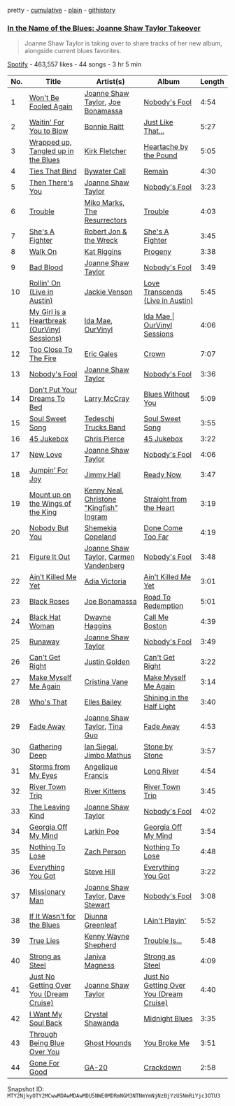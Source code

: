 pretty - [cumulative](/playlists/cumulative/37i9dQZF1DXcnkReojaCnV.md) - [plain](/playlists/plain/37i9dQZF1DXcnkReojaCnV) - [githistory](https://github.githistory.xyz/mackorone/spotify-playlist-archive/blob/main/playlists/plain/37i9dQZF1DXcnkReojaCnV)

### [In the Name of the Blues: Joanne Shaw Taylor Takeover](https://open.spotify.com/playlist/37i9dQZF1DXcnkReojaCnV)

> Joanne Shaw Taylor is taking over to share tracks of her new album, alongside current blues favorites.

[Spotify](https://open.spotify.com/user/spotify) - 463,557 likes - 44 songs - 3 hr 5 min

| No. | Title | Artist(s) | Album | Length |
|---|---|---|---|---|
| 1 | [Won't Be Fooled Again](https://open.spotify.com/track/21upjYqZ5PlQa7fcEiQe5Z) | [Joanne Shaw Taylor](https://open.spotify.com/artist/3FmTlY1F9dQyRursrsUaU7), [Joe Bonamassa](https://open.spotify.com/artist/2SNzxY1OsSCHBLVi77mpPQ) | [Nobody's Fool](https://open.spotify.com/album/2TVQmqbf3TmucBYkl9pfg6) | 4:54 |
| 2 | [Waitin' For You to Blow](https://open.spotify.com/track/2GhXfhOIkPrtwPZv9luHb6) | [Bonnie Raitt](https://open.spotify.com/artist/4KDyYWR7IpxZ7xrdYbKrqY) | [Just Like That...](https://open.spotify.com/album/5urpeKkrqE82otTOfs8OFd) | 5:27 |
| 3 | [Wrapped up, Tangled up in the Blues](https://open.spotify.com/track/05hQRjl1TbYuUtMpjvFb0u) | [Kirk Fletcher](https://open.spotify.com/artist/77wBCkU4gTMCceSWHtWjxq) | [Heartache by the Pound](https://open.spotify.com/album/6nOqRJiti1k8xh2q5nImZy) | 5:05 |
| 4 | [Ties That Bind](https://open.spotify.com/track/0YxtTa43y10dkX0z0tbJap) | [Bywater Call](https://open.spotify.com/artist/1bhk3AmtYKQAcDzbDyWG4M) | [Remain](https://open.spotify.com/album/6Ra2EYAa2ZUGMdFDOwPrgj) | 4:30 |
| 5 | [Then There's You](https://open.spotify.com/track/2kb3RTDrnPRph4LoVgIRFV) | [Joanne Shaw Taylor](https://open.spotify.com/artist/3FmTlY1F9dQyRursrsUaU7) | [Nobody's Fool](https://open.spotify.com/album/2TVQmqbf3TmucBYkl9pfg6) | 3:23 |
| 6 | [Trouble](https://open.spotify.com/track/02OxBW5LOc4PAjf0dj1buK) | [Miko Marks](https://open.spotify.com/artist/2pkqyjrPhrzJcdhwN80kAs), [The Resurrectors](https://open.spotify.com/artist/6JClEpHPvEsfw4Ke5VhbX5) | [Trouble](https://open.spotify.com/album/7gi6AMVZhuRCjqLfSl4kOd) | 4:03 |
| 7 | [She's A Fighter](https://open.spotify.com/track/4FFqcj4j3IvjpY9rLMLwTF) | [Robert Jon & the Wreck](https://open.spotify.com/artist/4FXvPjJz57tIo23OpzHlYC) | [She's A Fighter](https://open.spotify.com/album/0ZFJXgrS4qK0c5V9giWQSY) | 3:45 |
| 8 | [Walk On](https://open.spotify.com/track/76082CCgwMgL5TSInQkC8A) | [Kat Riggins](https://open.spotify.com/artist/0gE5H6j7N6LseB5laJ8m1E) | [Progeny](https://open.spotify.com/album/41N9g80QNwWwm9sEdcUw93) | 3:38 |
| 9 | [Bad Blood](https://open.spotify.com/track/7ke0huD5jHpsQBq9REm7jh) | [Joanne Shaw Taylor](https://open.spotify.com/artist/3FmTlY1F9dQyRursrsUaU7) | [Nobody's Fool](https://open.spotify.com/album/2TVQmqbf3TmucBYkl9pfg6) | 3:49 |
| 10 | [Rollin' On \(Live in Austin\)](https://open.spotify.com/track/6iQUQL8hVaWVElypEnkxaM) | [Jackie Venson](https://open.spotify.com/artist/2HlgRiOR33BVVE9hdEftxg) | [Love Transcends \(Live in Austin\)](https://open.spotify.com/album/3FnXv4h5TBWXo7ccTftiUj) | 5:45 |
| 11 | [My Girl is a Heartbreak \(OurVinyl Sessions\)](https://open.spotify.com/track/58zptEfJeRDFeNeOf2t2H0) | [Ida Mae](https://open.spotify.com/artist/3AhsxbcW6Bscf7xIPK02YK), [OurVinyl](https://open.spotify.com/artist/4MhBe0d439ToDXCWlT3wae) | [Ida Mae \| OurVinyl Sessions](https://open.spotify.com/album/3WcA9iNpjot2GjNr84XRV4) | 4:06 |
| 12 | [Too Close To The Fire](https://open.spotify.com/track/4vZG2IFIOGPQSqj2CSKCH2) | [Eric Gales](https://open.spotify.com/artist/3x8RBu8okCCBLi5vnY4UyV) | [Crown](https://open.spotify.com/album/0Ckul9E2gtpvm9RpXrp54i) | 7:07 |
| 13 | [Nobody's Fool](https://open.spotify.com/track/1s2I2P6bXRdQyePO016Os9) | [Joanne Shaw Taylor](https://open.spotify.com/artist/3FmTlY1F9dQyRursrsUaU7) | [Nobody's Fool](https://open.spotify.com/album/6zs5N5LbUBgVQRESHqB4LV) | 3:36 |
| 14 | [Don't Put Your Dreams To Bed](https://open.spotify.com/track/5iaTOmdWMK5FZGaJF6dWyx) | [Larry McCray](https://open.spotify.com/artist/24NDm7vTLocVLStlgkKjJc) | [Blues Without You](https://open.spotify.com/album/0Bi6Nd9yKYnZRnwWCrhhyr) | 5:09 |
| 15 | [Soul Sweet Song](https://open.spotify.com/track/6tvXOpoonSGwxM0R4eq8Tj) | [Tedeschi Trucks Band](https://open.spotify.com/artist/2gFsmDBM0hkoZPmrO5EdyO) | [Soul Sweet Song](https://open.spotify.com/album/1zvef1QMx5kNFNKifTTQud) | 3:55 |
| 16 | [45 Jukebox](https://open.spotify.com/track/2phu5Xd3OOUJFAp7T0Ongm) | [Chris Pierce](https://open.spotify.com/artist/559oVBc653k5TOpiwhhr3r) | [45 Jukebox](https://open.spotify.com/album/2uEGpo5UPOeUsbuUKPGfnC) | 3:22 |
| 17 | [New Love](https://open.spotify.com/track/1W5hzuisTBbr6RMSNJBTz7) | [Joanne Shaw Taylor](https://open.spotify.com/artist/3FmTlY1F9dQyRursrsUaU7) | [Nobody's Fool](https://open.spotify.com/album/2TVQmqbf3TmucBYkl9pfg6) | 4:06 |
| 18 | [Jumpin’ For Joy](https://open.spotify.com/track/1TsyrqBU8mBom6RzjcvHx4) | [Jimmy Hall](https://open.spotify.com/artist/2LorJQEiLTxNDsJ3jVrQNi) | [Ready Now](https://open.spotify.com/album/6kpBj0DkFrvabc4ffDjm3U) | 3:47 |
| 19 | [Mount up on the Wings of the King](https://open.spotify.com/track/30Hrgpp6gqufsaSY7F7txp) | [Kenny Neal](https://open.spotify.com/artist/2YNoaobWamjDPop3nk9xMQ), [Christone "Kingfish" Ingram](https://open.spotify.com/artist/5jMGnqJkgPaiJzwy5bOcYX) | [Straight from the Heart](https://open.spotify.com/album/2owcIwahZSfIqs5v4i86dQ) | 3:19 |
| 20 | [Nobody But You](https://open.spotify.com/track/7A2hVb3M0tJo2YSXwieyRK) | [Shemekia Copeland](https://open.spotify.com/artist/4CNjyWtO59j6Ih6S0n73ee) | [Done Come Too Far](https://open.spotify.com/album/3509A3ATMDnr5hYBji4RcV) | 4:19 |
| 21 | [Figure It Out](https://open.spotify.com/track/7HtqkL0QR9KI7jHeG8u9Go) | [Joanne Shaw Taylor](https://open.spotify.com/artist/3FmTlY1F9dQyRursrsUaU7), [Carmen Vandenberg](https://open.spotify.com/artist/2Zc5QLd6oXX67boj5GGfdS) | [Nobody's Fool](https://open.spotify.com/album/2TVQmqbf3TmucBYkl9pfg6) | 3:48 |
| 22 | [Ain’t Killed Me Yet](https://open.spotify.com/track/06SriLLbBIQos2LyqeNXw3) | [Adia Victoria](https://open.spotify.com/artist/1HKGjRPwI0gaFyv4aSWPPl) | [Ain’t Killed Me Yet](https://open.spotify.com/album/5bSiMgDd7UjgJClHgAF6Qu) | 3:01 |
| 23 | [Black Roses](https://open.spotify.com/track/5uiW9HcD9edXu2Gk65v9pj) | [Joe Bonamassa](https://open.spotify.com/artist/2SNzxY1OsSCHBLVi77mpPQ) | [Road To Redemption](https://open.spotify.com/album/4gj1UOa3iiULaU85YcdYTJ) | 5:01 |
| 24 | [Black Hat Woman](https://open.spotify.com/track/3C2s5HctrhjEFtcvmTX3rz) | [Dwayne Haggins](https://open.spotify.com/artist/7dBLVN2mFH3tAyy6er7YNU) | [Call Me Boston](https://open.spotify.com/album/24LPcANRxXyEU5svf8pJR5) | 4:39 |
| 25 | [Runaway](https://open.spotify.com/track/5gcywIXvvUnNf8Qx08vZ7m) | [Joanne Shaw Taylor](https://open.spotify.com/artist/3FmTlY1F9dQyRursrsUaU7) | [Nobody's Fool](https://open.spotify.com/album/2TVQmqbf3TmucBYkl9pfg6) | 3:49 |
| 26 | [Can't Get Right](https://open.spotify.com/track/6wQ1ooG7rEpoMlfG1iB6R7) | [Justin Golden](https://open.spotify.com/artist/0UJMXL1jlszq1XqzM9MOAl) | [Can't Get Right](https://open.spotify.com/album/3D4hQUR8d2hM4u9vFoRBsw) | 3:22 |
| 27 | [Make Myself Me Again](https://open.spotify.com/track/3Z1k5umdX3YORNYhLYSbiL) | [Cristina Vane](https://open.spotify.com/artist/7lfl96v1nJCpVeAmr6lgJD) | [Make Myself Me Again](https://open.spotify.com/album/6MlhXUHL77RMMOhBw1OHre) | 3:14 |
| 28 | [Who's That](https://open.spotify.com/track/3bO425AkqA0s2s6mB6GJqR) | [Elles Bailey](https://open.spotify.com/artist/4NPMwh3kDwi6uVCNtmeUvU) | [Shining in the Half Light](https://open.spotify.com/album/1qXhwQrfr59v0uk5wUOshO) | 3:40 |
| 29 | [Fade Away](https://open.spotify.com/track/5cfVfwth8tyKufK9EbLMwi) | [Joanne Shaw Taylor](https://open.spotify.com/artist/3FmTlY1F9dQyRursrsUaU7), [Tina Guo](https://open.spotify.com/artist/46T4yCHjQfVxokuATj1SiV) | [Fade Away](https://open.spotify.com/album/44RglQAHKM26stYYSXcum1) | 4:53 |
| 30 | [Gathering Deep](https://open.spotify.com/track/23BauLTQEKroy2wNpcWUMI) | [Ian Siegal](https://open.spotify.com/artist/1buMo53v5SZw5zacWQKqMo), [Jimbo Mathus](https://open.spotify.com/artist/4KGeE0Un8kmgFiF2cxZ0xR) | [Stone by Stone](https://open.spotify.com/album/2gGjqhOtJgGHXs6nr1iuAl) | 3:57 |
| 31 | [Storms from My Eyes](https://open.spotify.com/track/5ZWk8lQd6PHrJUCEQJkFGj) | [Angelique Francis](https://open.spotify.com/artist/3AoZtg3XjzbONsDfAXCene) | [Long River](https://open.spotify.com/album/5i3kWvr8Yj4iETRXlrQNVN) | 4:54 |
| 32 | [River Town Trip](https://open.spotify.com/track/4p8VYnLBT0iu7AGnhj3wyH) | [River Kittens](https://open.spotify.com/artist/4oayl8AdnYRETwoiWjcTjp) | [River Town Trip](https://open.spotify.com/album/3eLfzxsvAZZqdfIyuVHlkW) | 3:45 |
| 33 | [The Leaving Kind](https://open.spotify.com/track/4vvLCWBKXE1QuHA0VJIlFZ) | [Joanne Shaw Taylor](https://open.spotify.com/artist/3FmTlY1F9dQyRursrsUaU7) | [Nobody's Fool](https://open.spotify.com/album/2TVQmqbf3TmucBYkl9pfg6) | 4:02 |
| 34 | [Georgia Off My Mind](https://open.spotify.com/track/2se33uCsb88PVwbp6ESNGb) | [Larkin Poe](https://open.spotify.com/artist/7d10VF1J4LqW7vrpPOngzm) | [Georgia Off My Mind](https://open.spotify.com/album/03hV4QXMxzg5Hh7Q7HRulj) | 3:54 |
| 35 | [Nothing To Lose](https://open.spotify.com/track/50OoBWjN5GttCSP6tXFW3E) | [Zach Person](https://open.spotify.com/artist/0lgtMXcZRhFOUU2ZPddLoA) | [Nothing To Lose](https://open.spotify.com/album/0RDTbIgEZgOuavCfI2l6TF) | 4:48 |
| 36 | [Everything You Got](https://open.spotify.com/track/55Hl99Zml2F8kUBSlvVMAs) | [Steve Hill](https://open.spotify.com/artist/2f1hLQKsXGmF9rxdrq6Jt4) | [Everything You Got](https://open.spotify.com/album/2fivjdy1mXHmWC6SamrCxv) | 3:22 |
| 37 | [Missionary Man](https://open.spotify.com/track/0Iu485UCmLMjGgpZVgKxXo) | [Joanne Shaw Taylor](https://open.spotify.com/artist/3FmTlY1F9dQyRursrsUaU7), [Dave Stewart](https://open.spotify.com/artist/7gcCQIlkkfbul5Mt0jBQkg) | [Nobody's Fool](https://open.spotify.com/album/2TVQmqbf3TmucBYkl9pfg6) | 3:08 |
| 38 | [If It Wasn't for the Blues](https://open.spotify.com/track/6G2dRb7d8MTl5M5d6tijrs) | [Diunna Greenleaf](https://open.spotify.com/artist/22laryZFr71CbB5WtXIMzb) | [I Ain't Playin'](https://open.spotify.com/album/0dG54uTBpZNFRtzAHQm4Tm) | 5:52 |
| 39 | [True Lies](https://open.spotify.com/track/1vcUlV02bvKQn6ryzZqDVL) | [Kenny Wayne Shepherd](https://open.spotify.com/artist/1riHqX633Kup3mJAw8WR8p) | [Trouble Is...](https://open.spotify.com/album/1ODpJWe2bymqj4DyJfuBE9) | 5:48 |
| 40 | [Strong as Steel](https://open.spotify.com/track/2zurVB1sxDSgt2EdGjaICS) | [Janiva Magness](https://open.spotify.com/artist/3igRFmvurYBLvQ4aYliwXg) | [Strong as Steel](https://open.spotify.com/album/0BCEBQ4oMiqVuVqhP9QrbA) | 4:09 |
| 41 | [Just No Getting Over You \(Dream Cruise\)](https://open.spotify.com/track/0QCa6CGQJvYs5190mDePQP) | [Joanne Shaw Taylor](https://open.spotify.com/artist/3FmTlY1F9dQyRursrsUaU7) | [Just No Getting Over You \(Dream Cruise\)](https://open.spotify.com/album/5nAs2igKGjEshXErFX2CQe) | 4:40 |
| 42 | [I Want My Soul Back](https://open.spotify.com/track/1b8xcfGtzTNluKLSSDaZdV) | [Crystal Shawanda](https://open.spotify.com/artist/31X6W8Y4y9E0G78r5Y2rXG) | [Midnight Blues](https://open.spotify.com/album/6nYaIvRUVf1dFzCrX5aNAK) | 3:35 |
| 43 | [Through Being Blue Over You](https://open.spotify.com/track/36seRRquB1YkdjuTlrVc1V) | [Ghost Hounds](https://open.spotify.com/artist/69cpkpEaffiFjwcE19bvor) | [You Broke Me](https://open.spotify.com/album/7rJjp8koNUpalsYy0qcPMp) | 3:51 |
| 44 | [Gone For Good](https://open.spotify.com/track/4DfTU1lBVwrQvFLnpBbXLF) | [GA\-20](https://open.spotify.com/artist/5lg8xPLWMK8R3EfQlKA5bT) | [Crackdown](https://open.spotify.com/album/5ikMOG2XXGBIZrsccTOUhL) | 2:58 |

Snapshot ID: `MTY2NjkyOTY2MCwwMDAwMDAwMDU5NWE0MDRmNGM3NTNmYmNjNzBjYzU5NmRiYjc3OTU3`
